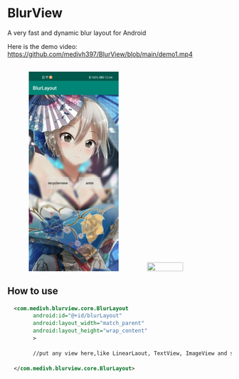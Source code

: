 # BlurView

A very fast and dynamic blur layout for Android

Here is the demo video:
https://github.com/medivh397/BlurView/blob/main/demo1.mp4
<br/><br/>
<center class = "half">
 
<img src="https://github.com/medivh397/BlurView/blob/main/screenshot.jpg" height="40%" width="40%" />  <img src="https://github.com/medivh397/BlurView/blob/main/demo.gif" height="40%" width="40%" />

</center>

## How to use
```xml
  <com.medivh.blurview.core.BlurLayout
        android:id="@+id/blurLayout"
        android:layout_width="match_parent"
        android:layout_height="wrap_content"
        >

        //put any view here,like LinearLaout, TextView, ImageView and so on.
        
  </com.medivh.blurview.core.BlurLayout>
```
